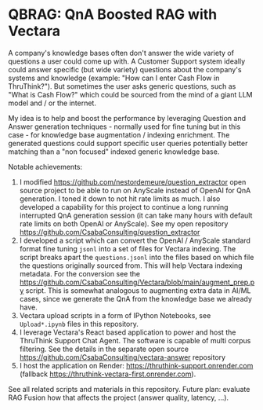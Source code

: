 # QBRAG: QnA Boosted RAG with Vectara

A company's knowledge bases often don't answer the wide variety of questions a user could come up with.
A Customer Support system ideally could answer specific (but wide variety) questions about the company's systems and knowledge (example: "How can I enter Cash Flow in ThruThink?"). But sometimes the user asks generic questions, such as "What is Cash Flow?" which could be sourced from the mind of a giant LLM model and / or the internet.

My idea is to help and boost the performance by leveraging Question and Answer generation techniques - normally used for fine tuning but in this case - for knowledge base augmentation / indexing enrichment. The generated questions could support specific user queries potentially better matching than a "non focused" indexed generic knowledge base.

Notable achievements:
1. I modified https://github.com/nestordemeure/question_extractor open source project to be able to run on AnyScale instead of OpenAI for QnA generation. I toned it down to not hit rate limits as much. I also developed a capability for this project to continue a long running interrupted QnA generation session (it can take many hours with default rate limits on both OpenAI or AnyScale). See my open repository https://github.com/CsabaConsulting/question_extractor
2. I developed a script which can convert the OpenAI / AnyScale standard format fine tuning `jsonl` into a set of files for Vectara indexing. The script breaks apart the `questions.jsonl` into the files based on which file the questions originally sourced from. This will help Vectara indexing metadata. For the conversion see the https://github.com/CsabaConsulting/Vectara/blob/main/augment_prep.py script. This is somewhat analogous to augmenting extra data in AI/ML cases, since we generate the QnA from the knowledge base we already have.
3. Vectara upload scripts in a form of IPython Notebooks, see `Upload*.ipynb` files in this repository.
4. I leverage Vectara's React based application to power and host the ThruThink Support Chat Agent. The software is capable of multi corpus filtering. See the details in the separate open source https://github.com/CsabaConsulting/vectara-answer repository
5. I host the application on Render: https://thruthink-support.onrender.com (fallback https://thruthink-vectara-first.onrender.com).

See all related scripts and materials in this repository.
Future plan: evaluate RAG Fusion how that affects the project (answer quality, latency, ...).
